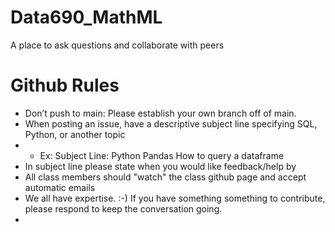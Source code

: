 # Data690_MathML
A place to ask questions and collaborate with peers

# Github Rules

* Don’t push to main: Please establish your own branch off of main.
* When posting an issue, have a descriptive subject line specifying SQL, Python, or another topic
* * Ex:  Subject Line:  Python Pandas How to query a dataframe
* In subject line please state when you would like feedback/help by
* All class members should "watch" the class github page and accept automatic emails
* We all have expertise. :-) If you have something something to contribute, please respond to keep the conversation going.
* 

